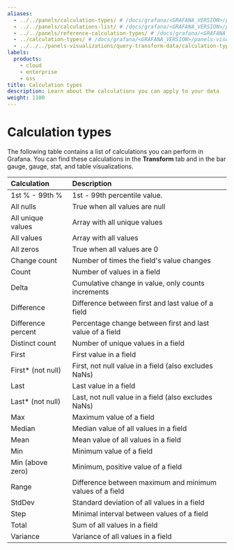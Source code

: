 ```yaml
---
aliases:
  - ../../panels/calculation-types/ # /docs/grafana/<GRAFANA_VERSION>/panels/calculation-types/
  - ../../panels/calculations-list/ # /docs/grafana/<GRAFANA_VERSION>/panels/calculations-list/
  - ../../panels/reference-calculation-types/ # /docs/grafana/<GRAFANA_VERSION>/panels/reference-calculation-types/
  - ../calculation-types/ # /docs/grafana/<GRAFANA_VERSION>/panels-visualizations/calculation-types/
  - ../../../panels-visualizations/query-transform-data/calculation-types/ # /docs/grafana/next/panels-visualizations/query-transform-data/calculation-types/
labels:
  products:
    - cloud
    - enterprise
    - oss
title: Calculation types
description: Learn about the calculations you can apply to your data
weight: 1100
---
```


# Calculation types

The following table contains a list of calculations you can perform in Grafana. You can find these calculations in the **Transform** tab and in the bar gauge, gauge, stat, and table visualizations.

| Calculation        | Description                                               |
| :----------------- | :-------------------------------------------------------- |
| 1st % - 99th %     | 1st - 99th percentile value.                              |
| All nulls          | True when all values are null                             |
| All unique values  | Array with all unique values                              |
| All values         | Array with all values                                     |
| All zeros          | True when all values are 0                                |
| Change count       | Number of times the field's value changes                 |
| Count              | Number of values in a field                               |
| Delta              | Cumulative change in value, only counts increments        |
| Difference         | Difference between first and last value of a field        |
| Difference percent | Percentage change between first and last value of a field |
| Distinct count     | Number of unique values in a field                        |
| First              | First value in a field                                    |
| First\* (not null) | First, not null value in a field (also excludes NaNs)     |
| Last               | Last value in a field                                     |
| Last\* (not null)  | Last, not null value in a field (also excludes NaNs)      |
| Max                | Maximum value of a field                                  |
| Median             | Median value of all values in a field                     |
| Mean               | Mean value of all values in a field                       |
| Min                | Minimum value of a field                                  |
| Min (above zero)   | Minimum, positive value of a field                        |
| Range              | Difference between maximum and minimum values of a field  |
| StdDev             | Standard deviation of all values in a field               |
| Step               | Minimal interval between values of a field                |
| Total              | Sum of all values in a field                              |
| Variance           | Variance of all values in a field                         |

